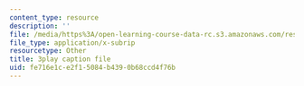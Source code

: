 ```yaml
---
content_type: resource
description: ''
file: /media/https%3A/open-learning-course-data-rc.s3.amazonaws.com/res-6-012-introduction-to-probability-spring-2018/fe716e1ce2f15084b4390b68ccd4f76b_iPWyElxtk-8.vtt
file_type: application/x-subrip
resourcetype: Other
title: 3play caption file
uid: fe716e1c-e2f1-5084-b439-0b68ccd4f76b
---
```

